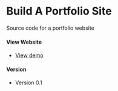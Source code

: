 Build A Portfolio Site
=================

Source code for a portfolio website

#### View Website

- [View demo](https://alaxvong.github.io/build-a-portfolio-site/)

#### Version

- Version 0.1
